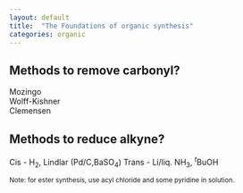 ```yaml
---
layout: default
title:  "The Foundations of organic synthesis"
categories: organic
---
```

## Methods to remove carbonyl?

Mozingo \
Wolff-Kishner \
Clemensen 


## Methods to reduce alkyne?

Cis - H$_2$, Lindlar (Pd/C,BaSO$_4$)
Trans - Li/liq. NH$_3$, $^{t}$BuOH 



<sub>Note: for ester synthesis, use acyl chloride and some pyridine in solution.</sub>
